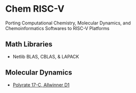 # Chem RISC-V

Porting Computational Chemistry, Molecular Dynamics, and Chemoinformatics Softwares to RISC-V Platforms

## Math Libraries

- Netlib BLAS, CBLAS, & LAPACK

## Molecular Dynamics

- [Polyrate 17-C, Allwinner D1](https://github.com/mizu-bai/Chem-RISC-V/blob/main/Molecular-Dyanmics/Polyrate-17-C-on-Allwinner-D1.md)
